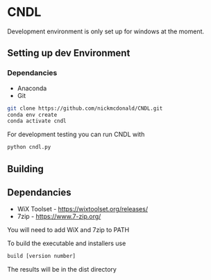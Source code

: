 # CNDL

Development environment is only set up for windows at the moment.

## Setting up dev Environment
### Dependancies
- Anaconda
- Git

``` bash
git clone https://github.com/nickmcdonald/CNDL.git
conda env create
conda activate cndl
```

For development testing you can run CNDL with
``` bash
python cndl.py
```

## Building
## Dependancies
- WiX Toolset - https://wixtoolset.org/releases/
- 7zip - https://www.7-zip.org/

You will need to add WiX and 7zip to PATH

To build the executable and installers use
``` bash
build [version number]
```
The results will be in the dist directory
